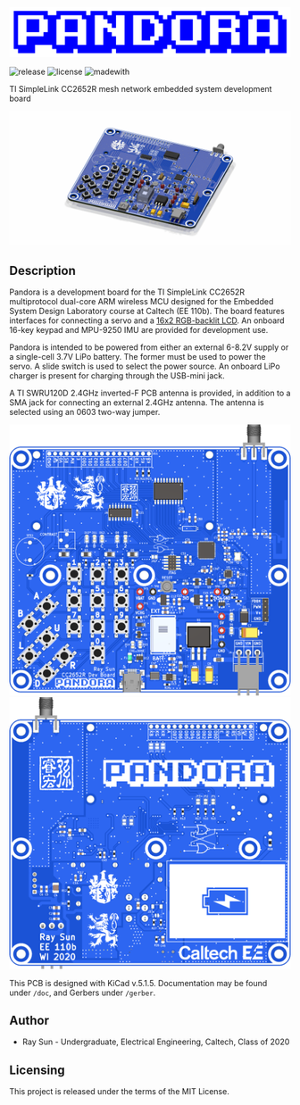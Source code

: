 ![logo](img/logo/pandora.png)

![release](https://img.shields.io/github/v/release/ElectronicToast/pandora?include_prereleases) ![license](https://img.shields.io/github/license/ElectronicToast/pandora) ![madewith](https://img.shields.io/badge/made%20with-KiCad-blue)

TI SimpleLink CC2652R mesh network embedded system development board

![board-3d](img/pandora-3d.png)

## Description
Pandora is a development board for the TI SimpleLink CC2652R multiprotocol dual-core ARM wireless MCU designed for the Embedded System Design Laboratory course at Caltech (EE 110b). The board features interfaces for connecting a servo and a [16x2 RGB-backlit LCD](https://www.adafruit.com/product/399). An onboard 16-key keypad and MPU-9250 IMU are provided for development use.

Pandora is intended to be powered from either an external 6-8.2V supply or a single-cell 3.7V LiPo battery. The former must be used to power the servo. A slide switch is used to select the power source. An onboard LiPo charger is present for charging through the USB-mini jack.

A TI SWRU120D 2.4GHz inverted-F PCB antenna is provided, in addition to a SMA jack for connecting an external 2.4GHz antenna. The antenna is selected using an 0603 two-way jumper.

![board-f](img/pandora-F.png)
![board-b](img/pandora-B.png)

This PCB is designed with KiCad v.5.1.5. Documentation may be found under `/doc`, and Gerbers under `/gerber`. 

## Author
- Ray Sun - Undergraduate, Electrical Engineering, Caltech, Class of 2020

## Licensing
This project is released under the terms of the MIT License.
